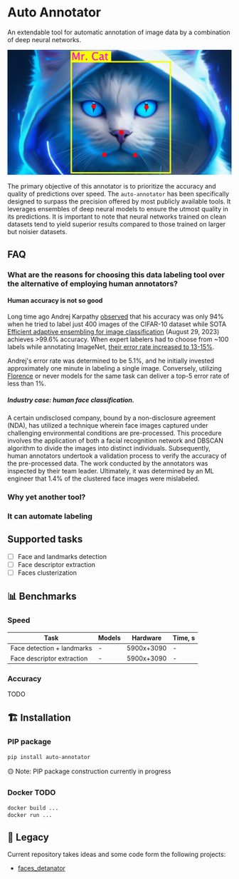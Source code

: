 # Auto Annotator
An extendable tool for automatic annotation of image data by a combination of deep neural networks.

![alt text](readme_files/auto-annotate_logo.jpg)

The primary objective of this annotator is to prioritize the accuracy and quality of predictions over speed. The `auto-annotator` has been specifically designed to surpass the precision offered by most publicly available tools. It leverages ensembles of deep neural models to ensure the utmost quality in its predictions. It is important to note that neural networks trained on clean datasets tend to yield superior results compared to those trained on larger but noisier datasets.


## FAQ
### What are the reasons for choosing this data labeling tool over the alternative of employing human annotators?
#### Human accuracy is not so good
Long time ago Andrej Karpathy [observed](http://karpathy.github.io/2011/04/27/manually-classifying-cifar10/) that his accuracy was only 94% when he tried to label just 400 images of the CIFAR-10 dataset while SOTA [Efficient adaptive ensembling for image classification](https://onlinelibrary.wiley.com/doi/10.1111/exsy.13424) (August 29, 2023) achieves >99.6% accuracy.
When expert labelers had to choose from ~100 labels while annotating ImageNet, [their error rate increased to 13-15%](http://karpathy.github.io/2014/09/02/what-i-learned-from-competing-against-a-convnet-on-imagenet/).

Andrej's error rate was determined to be 5.1%, and he initially invested approximately one minute in labeling a single image. Conversely, utilizing [Florence](https://arxiv.org/abs/2111.11432v1) or never models for the same task can deliver a top-5 error rate of less than 1%.

##### Industry case: human face classification.
A certain undisclosed company, bound by a non-disclosure agreement (NDA), has utilized a technique wherein face images captured under challenging environmental conditions are pre-processed. This procedure involves the application of both a facial recognition network and DBSCAN algorithm to divide the images into distinct individuals. Subsequently, human annotators undertook a validation process to verify the accuracy of the pre-processed data. The work conducted by the annotators was inspected by their team leader. Ultimately, it was determined by an ML engineer that 1.4% of the clustered face images were mislabeled.

### Why yet another tool?



### It can automate labeling




## Supported tasks
- [ ] Face and landmarks detection 
- [ ] Face descriptor extraction
- [ ] Faces clusterization

## 📊 Benchmarks
### Speed
| Task     | Models | Hardware | Time, s |
| ---      | ---    | ---      | ---     |
| Face detection + landmarks | -         |5900x+3090|-|
| Face descriptor extraction | -         |5900x+3090|-|

### Accuracy
TODO

## 🏗 Installation
### PIP package
```bash
pip install auto-annotator
```
🟡 Note: PIP package construction currently in progress
### Docker TODO
```
docker build ...
docker run ...
```

## 🏰 Legacy
Current repository takes ideas and some code form the following projects:
- [faces_detanator](https://github.com/IgorHoholko/faces_detanator)